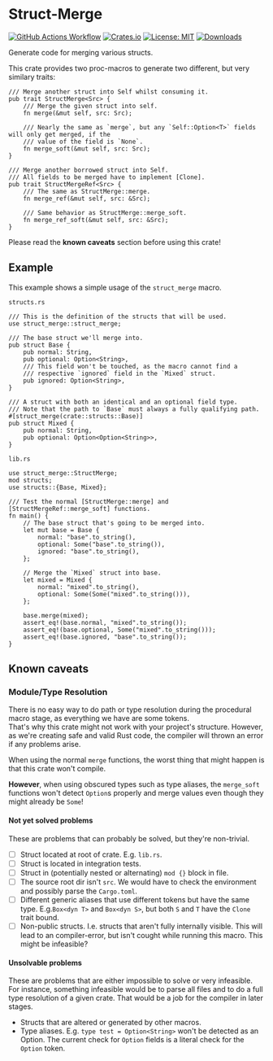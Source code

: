 # Struct-Merge

[![GitHub Actions Workflow](https://github.com/nukesor/struct-merge/workflows/Test%20build/badge.svg)](https://github.com/Nukesor/struct-merge/actions)
[![Crates.io](https://img.shields.io/crates/v/struct-merge)](https://crates.io/crates/struct-merge)
[![License: MIT](https://img.shields.io/badge/License-MIT-yellow.svg)](https://opensource.org/licenses/MIT)
[![Downloads](https://img.shields.io/github/downloads/nukesor/struct-merge/total.svg)](https://github.com/nukesor/struct-merge/releases)

Generate code for merging various structs.

This crate provides two proc-macros to generate two different, but very similary traits:

```rust,ignore
/// Merge another struct into Self whilst consuming it.
pub trait StructMerge<Src> {
    /// Merge the given struct into self.
    fn merge(&mut self, src: Src);

    /// Nearly the same as `merge`, but any `Self::Option<T>` fields will only get merged, if the
    /// value of the field is `None`.
    fn merge_soft(&mut self, src: Src);
}

/// Merge another borrowed struct into Self.
/// All fields to be merged have to implement [Clone].
pub trait StructMergeRef<Src> {
    /// The same as StructMerge::merge.
    fn merge_ref(&mut self, src: &Src);

    /// Same behavior as StructMerge::merge_soft.
    fn merge_ref_soft(&mut self, src: &Src);
}
```

Please read the **known caveats** section before using this crate!

## Example

This example shows a simple usage of the `struct_merge` macro.

`structs.rs`
```rust,ignore
/// This is the definition of the structs that will be used.
use struct_merge::struct_merge;

/// The base struct we'll merge into.
pub struct Base {
    pub normal: String,
    pub optional: Option<String>,
    /// This field won't be touched, as the macro cannot find a
    /// respective `ignored` field in the `Mixed` struct.
    pub ignored: Option<String>,
}

/// A struct with both an identical and an optional field type.
/// Note that the path to `Base` must always a fully qualifying path.
#[struct_merge(crate::structs::Base)]
pub struct Mixed {
    pub normal: String,
    pub optional: Option<Option<String>>,
}
```

`lib.rs`
```rust,ignore
use struct_merge::StructMerge;
mod structs;
use structs::{Base, Mixed};

/// Test the normal [StructMerge::merge] and [StructMergeRef::merge_soft] functions.
fn main() {
    // The base struct that's going to be merged into.
    let mut base = Base {
        normal: "base".to_string(),
        optional: Some("base".to_string()),
        ignored: "base".to_string(),
    };

    // Merge the `Mixed` struct into base.
    let mixed = Mixed {
        normal: "mixed".to_string(),
        optional: Some(Some("mixed".to_string())),
    };

    base.merge(mixed);
    assert_eq!(base.normal, "mixed".to_string());
    assert_eq!(base.optional, Some("mixed".to_string()));
    assert_eq!(base.ignored, "base".to_string());
}
```

## Known caveats

### Module/Type Resolution

There is no easy way to do path or type resolution during the procedural macro stage, as everything we have are some tokens. \
That's why this crate might not work with your project's structure.
However, as we're creating safe and valid Rust code, the compiler will thrown an error if any problems arise.

When using the normal `merge` functions, the worst thing that might happen is that this crate won't compile.

**However**, when using obscured types such as type aliases, the `merge_soft` functions won't detect `Option`s properly and merge values even though they might already be `Some`!

#### Not yet solved problems

These are problems that can probably be solved, but they're non-trivial.

- [ ] Struct located at root of crate. E.g. `lib.rs`.
- [ ] Struct is located in integration tests.
- [ ] Struct in (potentially nested or alternating) `mod {}` block in file.
- [ ] The source root dir isn't `src`.
      We would have to check the environment and possibly parse the `Cargo.toml`.
- [ ] Different generic aliases that use different tokens but have the same type.
        E.g.`Box<dyn T>` and `Box<dyn S>`, but both `S` and `T` have the `Clone` trait bound.
- [ ] Non-public structs. I.e. structs that aren't fully internally visible.
    This will lead to an compiler-error, but isn't cought while running this macro.
    This might be infeasible?

#### Unsolvable problems

These are problems that are either impossible to solve or very infeasible.
For instance, something infeasible would be to parse all files and to do a full type resolution of a given crate.
That would be a job for the compiler in later stages.

- Structs that are altered or generated by other macros.
- Type aliases. E.g. `type test = Option<String>` won't be detected as an Option.
    The current check for `Option` fields is a literal check for the `Option` token.
